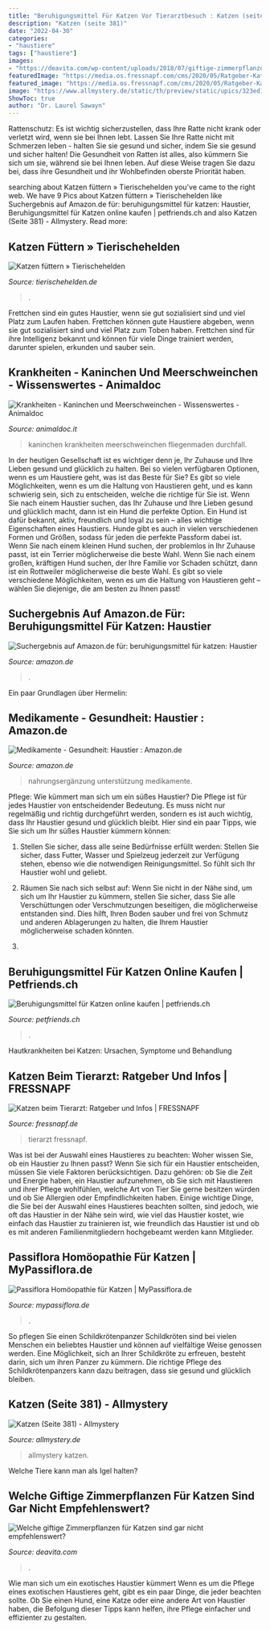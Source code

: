 ```yaml
---
title: "Beruhigungsmittel Für Katzen Vor Tierarztbesuch : Katzen (seite 381)"
description: "Katzen (seite 381)"
date: "2022-04-30"
categories:
- "haustiere"
tags: ["haustiere"]
images:
- "https://deavita.com/wp-content/uploads/2018/07/giftige-zimmerpflanzen-für-katzen-giftpflanzen-gras-fressen-nahaufnahme-katze-draußen-im-freien.jpg"
featuredImage: "https://media.os.fressnapf.com/cms/2020/05/Ratgeber-Katze-Gesundheit_Tierarzt_Zahnfpflege_1200x527.jpg"
featured_image: "https://media.os.fressnapf.com/cms/2020/05/Ratgeber-Katze-Gesundheit_Tierarzt_Zahnfpflege_1200x527.jpg"
image: "https://www.allmystery.de/static/th/preview/static/upics/323ed1_Screen_Shot_2016-03-25_at_23.16.32.png_conv.jpg"
ShowToc: true
author: "Dr. Laurel Sawayn"
---
```



Rattenschutz: Es ist wichtig sicherzustellen, dass Ihre Ratte nicht krank oder verletzt wird, wenn sie bei Ihnen lebt.
Lassen Sie Ihre Ratte nicht mit Schmerzen leben - halten Sie sie gesund und sicher, indem Sie sie gesund und sicher halten! Die Gesundheit von Ratten ist alles, also kümmern Sie sich um sie, während sie bei Ihnen leben. Auf diese Weise tragen Sie dazu bei, dass ihre Gesundheit und ihr Wohlbefinden oberste Priorität haben.

	

		
searching about Katzen füttern » Tierischehelden you've came to the right web. We have 9 Pics about Katzen füttern » Tierischehelden like Suchergebnis auf Amazon.de für: beruhigungsmittel für katzen: Haustier, Beruhigungsmittel für Katzen online kaufen | petfriends.ch and also Katzen (Seite 381) - Allmystery. Read more:
		
    
## Katzen Füttern » Tierischehelden

<img loading=lazy src="https://www.tierischehelden.de/wp-content/uploads/2018/08/5-8-wohnungskatze-futter-1068x718.jpg" onerror="this.onerror=null;this.src='https://tse4.mm.bing.net/th?id=OIP.cY8a5ImMSX3xHn3wWnZ5ZQHaE-&amp;pid=15.1';" alt="Katzen füttern » Tierischehelden">

_Source: tierischehelden.de_

>. 

	

Frettchen sind ein gutes Haustier, wenn sie gut sozialisiert sind und viel Platz zum Laufen haben.
Frettchen können gute Haustiere abgeben, wenn sie gut sozialisiert sind und viel Platz zum Toben haben. Frettchen sind für ihre Intelligenz bekannt und können für viele Dinge trainiert werden, darunter spielen, erkunden und sauber sein.

    
## Krankheiten - Kaninchen Und Meerschweinchen - Wissenswertes - Animaldoc

<img loading=lazy src="http://www.animaldoc.it/cache/img-kaninchen-durchfall-950.jpg" onerror="this.onerror=null;this.src='https://tse1.mm.bing.net/th?id=OIP.lMDwhKJaRIAUNDip39Lw5gHaFj&amp;pid=15.1';" alt="Krankheiten - Kaninchen und Meerschweinchen - Wissenswertes - Animaldoc">

_Source: animaldoc.it_

>kaninchen krankheiten meerschweinchen fliegenmaden durchfall. 

	

In der heutigen Gesellschaft ist es wichtiger denn je, Ihr Zuhause und Ihre Lieben gesund und glücklich zu halten. Bei so vielen verfügbaren Optionen, wenn es um Haustiere geht, was ist das Beste für Sie?
Es gibt so viele Möglichkeiten, wenn es um die Haltung von Haustieren geht, und es kann schwierig sein, sich zu entscheiden, welche die richtige für Sie ist. Wenn Sie nach einem Haustier suchen, das Ihr Zuhause und Ihre Lieben gesund und glücklich macht, dann ist ein Hund die perfekte Option. Ein Hund ist dafür bekannt, aktiv, freundlich und loyal zu sein – alles wichtige Eigenschaften eines Haustiers.
Hunde gibt es auch in vielen verschiedenen Formen und Größen, sodass für jeden die perfekte Passform dabei ist. Wenn Sie nach einem kleinen Hund suchen, der problemlos in Ihr Zuhause passt, ist ein Terrier möglicherweise die beste Wahl. Wenn Sie nach einem großen, kräftigen Hund suchen, der Ihre Familie vor Schaden schützt, dann ist ein Rottweiler möglicherweise die beste Wahl. Es gibt so viele verschiedene Möglichkeiten, wenn es um die Haltung von Haustieren geht – wählen Sie diejenige, die am besten zu Ihnen passt!

    
## Suchergebnis Auf Amazon.de Für: Beruhigungsmittel Für Katzen: Haustier

<img loading=lazy src="https://images-eu.ssl-images-amazon.com/images/I/41B1wvODvIL._AC_US200_.jpg" onerror="this.onerror=null;this.src='https://tse1.mm.bing.net/th?id=OIP.IZlw5_qa6gMmLl55-PzengAAAA&amp;pid=15.1';" alt="Suchergebnis auf Amazon.de für: beruhigungsmittel für katzen: Haustier">

_Source: amazon.de_

>. 

	

Ein paar Grundlagen über Hermelin:

    
## Medikamente - Gesundheit: Haustier : Amazon.de

<img loading=lazy src="https://images-na.ssl-images-amazon.com/images/I/51-n0H0AChL._AC._SR180,230.jpg" onerror="this.onerror=null;this.src='https://tse1.mm.bing.net/th?id=OIP.I-46273TrTE9pQv-de3RFgAAAA&amp;pid=15.1';" alt="Medikamente - Gesundheit: Haustier : Amazon.de">

_Source: amazon.de_

>nahrungsergänzung unterstützung medikamente. 

	

Pflege: Wie kümmert man sich um ein süßes Haustier?
Die Pflege ist für jedes Haustier von entscheidender Bedeutung. Es muss nicht nur regelmäßig und richtig durchgeführt werden, sondern es ist auch wichtig, dass Ihr Haustier gesund und glücklich bleibt. Hier sind ein paar Tipps, wie Sie sich um Ihr süßes Haustier kümmern können:
1. Stellen Sie sicher, dass alle seine Bedürfnisse erfüllt werden: Stellen Sie sicher, dass Futter, Wasser und Spielzeug jederzeit zur Verfügung stehen, ebenso wie die notwendigen Reinigungsmittel. So fühlt sich Ihr Haustier wohl und geliebt.

2. Räumen Sie nach sich selbst auf: Wenn Sie nicht in der Nähe sind, um sich um Ihr Haustier zu kümmern, stellen Sie sicher, dass Sie alle Verschüttungen oder Verschmutzungen beseitigen, die möglicherweise entstanden sind. Dies hilft, Ihren Boden sauber und frei von Schmutz und anderen Ablagerungen zu halten, die Ihrem Haustier möglicherweise schaden könnten.

3.

    
## Beruhigungsmittel Für Katzen Online Kaufen | Petfriends.ch

<img loading=lazy src="https://static.petfriends.ch/601707/546x546/Katze/Bilder/Felisept-Family-Comfort-Raumdiffuser.jpg" onerror="this.onerror=null;this.src='https://tse2.mm.bing.net/th?id=OIP.LFG9MLCFeCBCEgyX4j0DngHaHa&amp;pid=15.1';" alt="Beruhigungsmittel für Katzen online kaufen | petfriends.ch">

_Source: petfriends.ch_

>. 

	

Hautkrankheiten bei Katzen: Ursachen, Symptome und Behandlung

    
## Katzen Beim Tierarzt: Ratgeber Und Infos | FRESSNAPF

<img loading=lazy src="https://media.os.fressnapf.com/cms/2020/05/Ratgeber-Katze-Gesundheit_Tierarzt_Zahnfpflege_1200x527.jpg" onerror="this.onerror=null;this.src='https://tse1.mm.bing.net/th?id=OIP.iyU39tBMvcYlIfWa8hKdlAHaDQ&amp;pid=15.1';" alt="Katzen beim Tierarzt: Ratgeber und Infos | FRESSNAPF">

_Source: fressnapf.de_

>tierarzt fressnapf. 

	

Was ist bei der Auswahl eines Haustieres zu beachten: Woher wissen Sie, ob ein Haustier zu Ihnen passt?
Wenn Sie sich für ein Haustier entscheiden, müssen Sie viele Faktoren berücksichtigen. Dazu gehören: ob Sie die Zeit und Energie haben, ein Haustier aufzunehmen, ob Sie sich mit Haustieren und ihrer Pflege wohlfühlen, welche Art von Tier Sie gerne besitzen würden und ob Sie Allergien oder Empfindlichkeiten haben. Einige wichtige Dinge, die Sie bei der Auswahl eines Haustieres beachten sollten, sind jedoch, wie oft das Haustier in der Nähe sein wird, wie viel das Haustier kostet, wie einfach das Haustier zu trainieren ist, wie freundlich das Haustier ist und ob es mit anderen Familienmitgliedern hochgebeamt werden kann Mitglieder.

    
## Passiflora Homöopathie Für Katzen | MyPassiflora.de

<img loading=lazy src="https://mypassiflora.de/wordpress/wp-content/uploads/passiflora-incarnata-bluete-globuli.jpg" onerror="this.onerror=null;this.src='https://tse1.mm.bing.net/th?id=OIP.A4iuah7QwsBbKGElDPxS_gHaEK&amp;pid=15.1';" alt="Passiflora Homöopathie für Katzen | MyPassiflora.de">

_Source: mypassiflora.de_

>. 

	

So pflegen Sie einen Schildkrötenpanzer
Schildkröten sind bei vielen Menschen ein beliebtes Haustier und können auf vielfältige Weise genossen werden. Eine Möglichkeit, sich an Ihrer Schildkröte zu erfreuen, besteht darin, sich um ihren Panzer zu kümmern. Die richtige Pflege des Schildkrötenpanzers kann dazu beitragen, dass sie gesund und glücklich bleiben.

    
## Katzen (Seite 381) - Allmystery

<img loading=lazy src="https://www.allmystery.de/static/th/preview/static/upics/323ed1_Screen_Shot_2016-03-25_at_23.16.32.png_conv.jpg" onerror="this.onerror=null;this.src='https://tse4.mm.bing.net/th?id=OIP.MPjT2cvKjlUdHmkTDu4e6AHaFa&amp;pid=15.1';" alt="Katzen (Seite 381) - Allmystery">

_Source: allmystery.de_

>allmystery katzen. 

	

Welche Tiere kann man als Igel halten?

    
## Welche Giftige Zimmerpflanzen Für Katzen Sind Gar Nicht Empfehlenswert?

<img loading=lazy src="https://deavita.com/wp-content/uploads/2018/07/giftige-zimmerpflanzen-für-katzen-giftpflanzen-gras-fressen-nahaufnahme-katze-draußen-im-freien.jpg" onerror="this.onerror=null;this.src='https://tse3.mm.bing.net/th?id=OIP.sBTMLIwbumlmMfybt8AxNQHaEK&amp;pid=15.1';" alt="Welche giftige Zimmerpflanzen für Katzen sind gar nicht empfehlenswert?">

_Source: deavita.com_

>. 

	

Wie man sich um ein exotisches Haustier kümmert
Wenn es um die Pflege eines exotischen Haustieres geht, gibt es ein paar Dinge, die jeder beachten sollte. Ob Sie einen Hund, eine Katze oder eine andere Art von Haustier haben, die Befolgung dieser Tipps kann helfen, ihre Pflege einfacher und effizienter zu gestalten.

